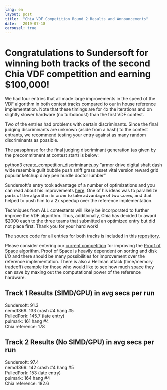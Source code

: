 ```yaml
---
lang: en
layout: post
title:  "Chia VDF Competition Round 2 Results and Announcements"
date:   2019-07-18
carousel: true
---
```


# Congratulations to Sundersoft for winning both tracks of the second Chia VDF competition and earning $100,000!  
  
We had four entries that all made large improvements in the speed of the VDF algorithm in both contest tracks compared to our in house reference implementation. Note that these timings are for 4x the iterations and on slightly slower hardware (no turboboost) than the first VDF contest.

Two of the entries had problems with certain discriminants. Since the final judging discriminants are unknown (aside from a hash) to the contest entrants, we recommend testing your entry against as many random discriminants as possible.  
  
The passphrase for the final judging discriminant generation (as given by the precommitment at contest start) is below:  
  
python3 create_competition_discriminants.py “armor drive digital shaft dash wide resemble guilt bubble push sniff grass asset vital version reward grid popular ketchup diary pen hurdle doctor lumber”  
  
Sundersoft's entry took advantage of a number of optimizations and you can read about his improvements [here](sundersoft/entry/README.md). One of his ideas was to parallelize parts of the algorithm in order to take advantage of two cores, and that helped to push him to a 2x speedup over the reference implementation.  
  
Techniques from ALL contestants will likely be incorporated to further improve the VDF algorithm. Thus, additionally, Chia has decided to award $2000 each to the three teams that submitted an optimized entry but did not place first. Thank you for your hard work! 

The source code for all entries for both tracks is included in this [repository](https://github.com/Chia-Network/vdfcontest2results).  
  
Please consider entering our [current competition](https://www.chia.net/2019/07/07/chia-network-announces-pos-competition.en.html) for improving the [Proof of Space](https://github.com/Chia-Network/proofofspace) algorithm. Proof of Space is heavily dependent on sorting and disk I/O and there should be many possibilities for improvement over the reference implementation. There is also a Hellman attack (time/memory tradeoff) example for those who would like to see how much space they can save by maxing out the computational power of the reference hardware.  
  
## Track 1 Results (SIMD/GPU) in avg secs per run  
  
Sundersoft: 91.3    
nemo1369: 133 crash #4 hang #5    
PulledPork: 145.7 (late entry)    
pulmark: 161 hang #4    
Chia reference: 178    
  
## Track 2 Results (No SIMD/GPU) in avg secs per run  
  
Sundersoft: 97.4    
nemo1369: 142 crash #4 hang #5    
PulledPork: 153 (late entry)    
pulmark: 164 hang #4    
Chia reference: 182.6    
